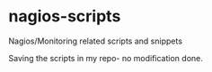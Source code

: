 nagios-scripts
==============

Nagios/Monitoring related scripts and snippets

Saving the scripts in my repo- no modification done.
